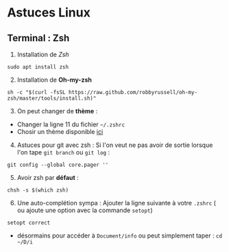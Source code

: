# Astuces Linux 

## Terminal : Zsh 

1) Installation de *Zsh*

```
sudo apt install zsh
```

2) Installation de **Oh-my-zsh**
```
sh -c "$(curl -fsSL https://raw.github.com/robbyrussell/oh-my-zsh/master/tools/install.sh)"
```
3) On peut changer de **thème** : 

- Changer la ligne 11 du fichier `~/.zshrc` 
- Chosir un thème disponible [ici](https://github.com/robbyrussell/oh-my-zsh/wiki/Themes)

4) Astuces pour git avec zsh : 
Si l'on veut ne pas avoir de sortie lorsque l'on tape `git branch` ou `git log` :
```
git config --global core.pager ''
```

5) Avoir zsh par **défaut** : 
```
chsh -s $(which zsh)
```
6) Une auto-complétion sympa : 
Ajouter la ligne suivante à votre `.zshrc` ( ou ajoute une option avec la commande `setopt`) 
```
setopt correct
```
- désormains pour accéder à `Document/info` ou peut simplement taper : `cd ~/D/i` 
